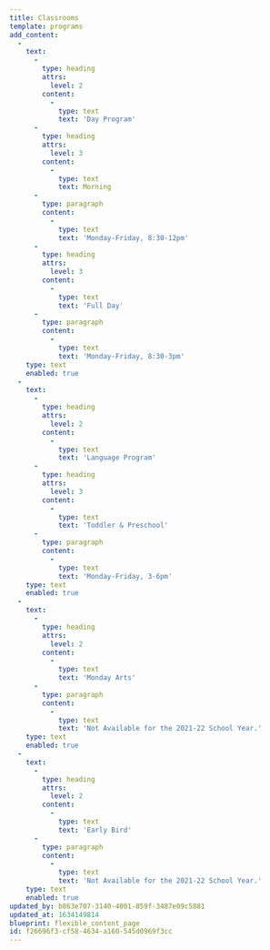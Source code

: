 ```yaml
---
title: Classrooms
template: programs
add_content:
  -
    text:
      -
        type: heading
        attrs:
          level: 2
        content:
          -
            type: text
            text: 'Day Program'
      -
        type: heading
        attrs:
          level: 3
        content:
          -
            type: text
            text: Morning
      -
        type: paragraph
        content:
          -
            type: text
            text: 'Monday-Friday, 8:30-12pm'
      -
        type: heading
        attrs:
          level: 3
        content:
          -
            type: text
            text: 'Full Day'
      -
        type: paragraph
        content:
          -
            type: text
            text: 'Monday-Friday, 8:30-3pm'
    type: text
    enabled: true
  -
    text:
      -
        type: heading
        attrs:
          level: 2
        content:
          -
            type: text
            text: 'Language Program'
      -
        type: heading
        attrs:
          level: 3
        content:
          -
            type: text
            text: 'Toddler & Preschool'
      -
        type: paragraph
        content:
          -
            type: text
            text: 'Monday-Friday, 3-6pm'
    type: text
    enabled: true
  -
    text:
      -
        type: heading
        attrs:
          level: 2
        content:
          -
            type: text
            text: 'Monday Arts'
      -
        type: paragraph
        content:
          -
            type: text
            text: 'Not Available for the 2021-22 School Year.'
    type: text
    enabled: true
  -
    text:
      -
        type: heading
        attrs:
          level: 2
        content:
          -
            type: text
            text: 'Early Bird'
      -
        type: paragraph
        content:
          -
            type: text
            text: 'Not Available for the 2021-22 School Year.'
    type: text
    enabled: true
updated_by: b863e707-3140-4001-859f-3487e09c5881
updated_at: 1634149814
blueprint: flexible_content_page
id: f26696f3-cf58-4634-a160-545d0969f3cc
---
```


